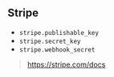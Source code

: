 ## Stripe

* `stripe.publishable_key`
* `stripe.secret_key`
* `stripe.webhook_secret`

> https://stripe.com/docs
